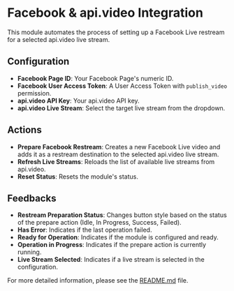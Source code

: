 # Facebook & api.video Integration

This module automates the process of setting up a Facebook Live restream for a selected api.video live stream.

## Configuration

- **Facebook Page ID**: Your Facebook Page's numeric ID.
- **Facebook User Access Token**: A User Access Token with `publish_video` permission.
- **api.video API Key**: Your api.video API key.
- **api.video Live Stream**: Select the target live stream from the dropdown.

## Actions

- **Prepare Facebook Restream**: Creates a new Facebook Live video and adds it as a restream destination to the selected api.video live stream.
- **Refresh Live Streams**: Reloads the list of available live streams from api.video.
- **Reset Status**: Resets the module's status.

## Feedbacks

- **Restream Preparation Status**: Changes button style based on the status of the prepare action (Idle, In Progress, Success, Failed).
- **Has Error**: Indicates if the last operation failed.
- **Ready for Operation**: Indicates if the module is configured and ready.
- **Operation in Progress**: Indicates if the prepare action is currently running.
- **Live Stream Selected**: Indicates if a live stream is selected in the configuration.

For more detailed information, please see the [README.md](https://github.com/bitfocus/companion-module-facebook-apivideo/blob/main/README.md) file.
